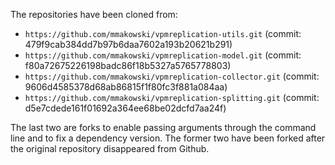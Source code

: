 The repositories have been cloned from:

* `https://github.com/mmakowski/vpmreplication-utils.git` (commit: 479f9cab384dd7b97b6daa7602a193b20621b291)
* `https://github.com/mmakowski/vpmreplication-model.git` (commit: f80a72675226198badc86f18b5327a5765778803)
* `https://github.com/mmakowski/vpmreplication-collector.git` (commit: 9606d4585378d68ab86815f1f80fc3f881a084aa)
* `https://github.com/mmakowski/vpmreplication-splitting.git` (commit: d5e7cdede161f01692a364ee68be02dcfd7aa24f)

The last two are forks to enable passing arguments through the command line and to fix a dependency version. The former two have been forked after the original repository disappeared from Github.

